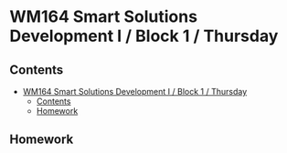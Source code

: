 # WM164 Smart Solutions Development I / Block 1 / Thursday

## Contents

- [WM164 Smart Solutions Development I / Block 1 / Thursday](#wm164-smart-solutions-development-i--block-1--thursday)
  - [Contents](#contents)
  - [Homework](#homework)

## Homework
